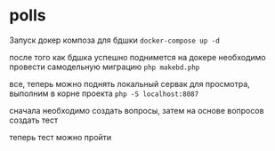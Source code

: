 # polls

Запуск докер композа для бдшки
``docker-compose up -d``

после того как бдшка успешно поднимется на докере необходимо провести самодельную миграцию
``php makebd.php``

все, теперь можно поднять локальный сервак для просмотра, выполним в корне проекта
``php -S localhost:8087``

сначала необходимо создать вопросы, затем на основе вопросов создать тест

теперь тест можно пройти